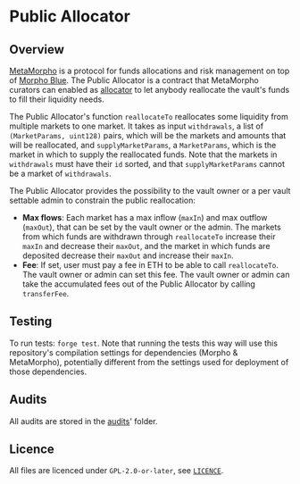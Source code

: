 # Public Allocator

## Overview

[MetaMorpho](https://github.com/morpho-org/metamorpho) is a protocol for funds allocations and risk management on top of [Morpho Blue](https://github.com/morpho-org/morpho-blue). The Public Allocator is a contract that MetaMorpho curators can enabled as [allocator](https://github.com/morpho-org/metamorpho?tab=readme-ov-file#allocator) to let anybody reallocate the vault's funds to fill their liquidity needs.

The Public Allocator's function `reallocateTo` reallocates some liquidity from multiple markets to one market. It takes as input `withdrawals`, a list of `(MarketParams, uint128)` pairs, which will be the markets and amounts that will be reallocated, and `supplyMarketParams`, a `MarketParams`, which is the market in which to supply the reallocated funds. Note that the markets in `withdrawals` must have their `id` sorted, and that `supplyMarketParams` cannot be a market of `withdrawals`.

The Public Allocator provides the possibility to the vault owner or a per vault settable admin to constrain the public reallocation:
- **Max flows**: Each market has a max inflow (`maxIn`) and max outflow (`maxOut`), that can be set by the vault owner or the admin. The markets from which funds are withdrawn through `reallocateTo` increase their `maxIn` and decrease their `maxOut`, and the market in which funds are deposited decrease their `maxOut` and increase their `maxIn`.
- **Fee**: If set, user must pay a fee in ETH to be able to call `reallocateTo`. The vault owner or admin can set this fee. The vault owner or admin can take the accumulated fees out of the Public Allocator by calling `transferFee`.

## Testing

To run tests: `forge test`. Note that running the tests this way will use this repository's compilation settings for dependencies (Morpho & MetaMorpho), potentially different from the settings used for deployment of those dependencies.

## Audits

All audits are stored in the [audits](./audits/)' folder.

## Licence

All files are licenced under `GPL-2.0-or-later`, see [`LICENCE`](./LICENCE).
